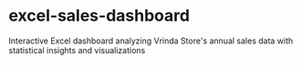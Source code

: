 # excel-sales-dashboard
Interactive Excel dashboard analyzing Vrinda Store's annual sales data with statistical insights and visualizations
